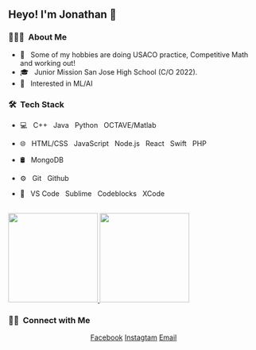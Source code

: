 <h2> Heyo! I'm  Jonathan 👋</h2>

<h3> 👨🏻‍💻 &nbsp;About Me </h3>

- 🤔 &nbsp; Some of my hobbies are doing USACO practice, Competitive Math and working out!
- 🎓 &nbsp; Junior Mission San Jose High School (C/O 2022).
- 🌱 &nbsp; Interested in ML/AI

<h3> 🛠 &nbsp;Tech Stack</h3>

- 💻 &nbsp; C++ &nbsp; Java &nbsp; Python &nbsp; OCTAVE/Matlab 
- 🌐 &nbsp; HTML/CSS &nbsp; JavaScript &nbsp; Node.js &nbsp; React &nbsp; Swift &nbsp; PHP

- 🛢 &nbsp; MongoDB
- ⚙️ &nbsp; Git &nbsp; Github
- 🔧 &nbsp; VS Code &nbsp; Sublime &nbsp; Codeblocks &nbsp; XCode

<br/>

<a href="https://github.com/jtao22">
  <img height="180em" src="https://github-readme-stats.vercel.app/api?username=jtao22&theme=buefy&show_icons=true" />
  <img height="180em" src="https://github-readme-stats.vercel.app/api/top-langs/?username=jtao22&theme=buefy&layout=compact" />
</a>

<br/>

<h3> 🤝🏻 &nbsp;Connect with Me </h3>

<p align="center">
<a href="https://www.facebook.com/jonathan.tao.50702/">Facebook</a>
<a href="https://www.instagram.com/jonathantao_/">Instagtam</a>
<a href="mailto:jellybellyjonny@gmail.com">Email</a>
</p>

